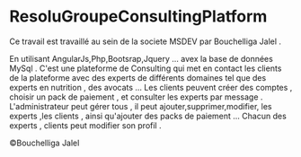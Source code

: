 # ResoluGroupeConsultingPlatform

Ce travail est travaillé au sein de la societe MSDEV par Bouchelliga Jalel .

En utilisant AngularJs,Php,Bootsrap,Jquery ... avex la base de données MySql .
C'est une plateforme de Consulting qui met en contact les clients de la plateforme avec des experts de différents domaines 
tel que des experts en nutrition , des avocats ...
Les clients peuvent créer des comptes , choisir un pack de paiement , et consulter les experts par message .
L'administrateur peut gérer tous , il peut ajouter,supprimer,modifier, les experts ,les clients , ainsi qu'ajouter des packs de paiement ...
Chacun des experts , clients peut modifier son profil .



©Bouchelliga Jalel
